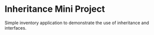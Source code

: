 # Inheritance Mini Project

Simple inventory application to demonstrate the use of inheritance and interfaces.
